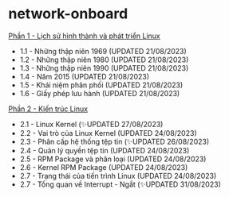 # network-onboard
[Phần 1 - Lịch sử hình thành và phát triển Linux](https://github.com/volehuy1998/network-onboard/blob/master/linux-onboard/linux-history-onboard.md)

- 1.1 - Những thập niên 1969 (UPDATED 21/08/2023)
- 1.2 - Những thập niên 1980 (UPDATED 21/08/2023)
- 1.3 - Những thập niên 1990 (UPDATED 21/08/2023)
- 1.4 - Năm 2015 (UPDATED 21/08/2023)
- 1.5 - Khái niệm phân phối (UPDATED 21/08/2023)
- 1.6 - Giấy phép lưu hành (UPDATED 21/08/2023)

[Phần 2 - Kiến trúc Linux](https://github.com/volehuy1998/network-onboard/blob/master/linux-onboard/linux-arch-onboard.md)

- 2.1 - Linux Kernel (:sparkles:UPDATED 27/08/2023)
- 2.2 - Vai trò của Linux Kernel (UPDATED 24/08/2023)
- 2.3 - Phân cấp hệ thống tệp tin (:sparkles:UPDATED 26/08/2023)
- 2.4 - Quản lý quyền tệp tin (UPDATED 24/08/2023)
- 2.5 - RPM Package và phân loại (UPDATED 24/08/2023)
- 2.6 - Kernel RPM Package (UPDATED 24/08/2023)
- 2.7 - Trạng thái của tiến trình Linux (UPDATED 24/08/2023)
- 2.7 - Tổng quan về Interrupt - Ngắt (:sparkles:UPDATED 31/08/2023)

